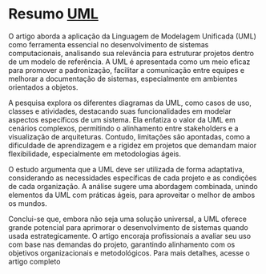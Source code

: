 <h1>Resumo <a href = "https://www.scielo.br/j/gp/a/RRQQ7mKTFztQXK9Sz7BKtWQ/">UML</a></h1>
<p>O artigo aborda a aplicação da Linguagem de Modelagem Unificada (UML) como ferramenta essencial no desenvolvimento de sistemas computacionais, analisando sua relevância para estruturar projetos dentro de um modelo de referência. A UML é apresentada como um meio eficaz para promover a padronização, facilitar a comunicação entre equipes e melhorar a documentação de sistemas, especialmente em ambientes orientados a objetos.</p>
<p>A pesquisa explora os diferentes diagramas da UML, como casos de uso, classes e atividades, destacando suas funcionalidades em modelar aspectos específicos de um sistema. Ela enfatiza o valor da UML em cenários complexos, permitindo o alinhamento entre stakeholders e a visualização de arquiteturas. Contudo, limitações são apontadas, como a dificuldade de aprendizagem e a rigidez em projetos que demandam maior flexibilidade, especialmente em metodologias ágeis.</p>
<p>O estudo argumenta que a UML deve ser utilizada de forma adaptativa, considerando as necessidades específicas de cada projeto e as condições de cada organização. A análise sugere uma abordagem combinada, unindo elementos da UML com práticas ágeis, para aproveitar o melhor de ambos os mundos.</p>
<p>Conclui-se que, embora não seja uma solução universal, a UML oferece grande potencial para aprimorar o desenvolvimento de sistemas quando usada estrategicamente. O artigo encoraja profissionais a avaliar seu uso com base nas demandas do projeto, garantindo alinhamento com os objetivos organizacionais e metodológicos. Para mais detalhes, acesse o artigo completo</p>

